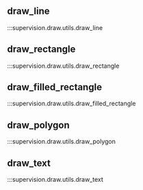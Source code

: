 ## draw_line

:::supervision.draw.utils.draw_line

## draw_rectangle

:::supervision.draw.utils.draw_rectangle

## draw_filled_rectangle

:::supervision.draw.utils.draw_filled_rectangle

## draw_polygon

:::supervision.draw.utils.draw_polygon

## draw_text

:::supervision.draw.utils.draw_text